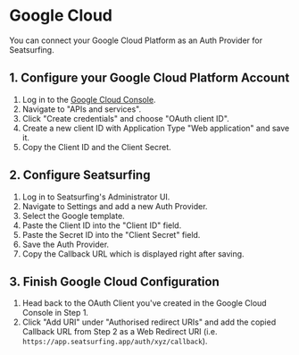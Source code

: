 # Google Cloud

You can connect your Google Cloud Platform as an Auth Provider for Seatsurfing.

## 1. Configure your Google Cloud Platform Account
1. Log in to the [Google Cloud Console](https://console.cloud.google.com/).
1. Navigate to "APIs and services".
1. Click "Create credentials" and choose "OAuth client ID".
1. Create a new client ID with Application Type "Web application" and save it.
1. Copy the Client ID and the Client Secret.

## 2. Configure Seatsurfing

1. Log in to Seatsurfing's Administrator UI.
1. Navigate to Settings and add a new Auth Provider.
1. Select the Google template.
1. Paste the Client ID into the "Client ID" field.
1. Paste the Secret ID into the "Client Secret" field.
1. Save the Auth Provider.
1. Copy the Callback URL which is displayed right after saving.

## 3. Finish Google Cloud Configuration

1. Head back to the OAuth Client you've created in the Google Cloud Console in Step 1.
1. Click "Add URI" under "Authorised redirect URIs" and add the copied Callback URL from Step 2 as a Web Redirect URI (i.e. ```https://app.seatsurfing.app/auth/xyz/callback```).